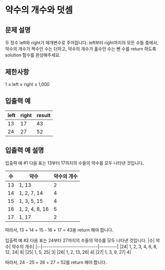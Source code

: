 # 약수의 개수와 덧셈


## 문제 설명

두 정수 left와 right가 매개변수로 주어집니다. left부터 right까지의 모든 수들 중에서, 
약수의 개수가 짝수인 수는 더하고, 약수의 개수가 홀수인 수는 뺀 수를 return 하도록 solution 함수를 완성해주세요.


## 제한사항

1 ≤ left ≤ right ≤ 1,000


## 입출력 예

|left|	right|	result|
|----|-------|--------|
|13|	17|	43|
|24|	27|	52|


## 입출력 예 설명

입출력 예 #1
다음 표는 13부터 17까지의 수들의 약수를 모두 나타낸 것입니다.

|수|	약수|	약수의 개수|
|--|------------------|---------|
|13|	1, 13|	2
|14|	1, 2, 7, 14|	4|
|15|	1, 3, 5, 15|	4|
|16|	1, 2, 4, 8, 16|	5|
|17|	1, 17|	2|

따라서, 13 + 14 + 15 - 16 + 17 = 43을 return 해야 합니다.

입출력 예 #2
다음 표는 24부터 27까지의 수들의 약수를 모두 나타낸 것입니다.
|수|	약수|	약수의 개수|
|--|----------------------------|---------|
|24|	1, 2, 3, 4, 6, 8, 12, 24|	8|
|25|	1, 5, 25|	3|
|26|	1, 2, 13, 26|	4|
|27|	1, 3, 9, 27|	4|

따라서, 24 - 25 + 26 + 27 = 52를 return 해야 합니다.